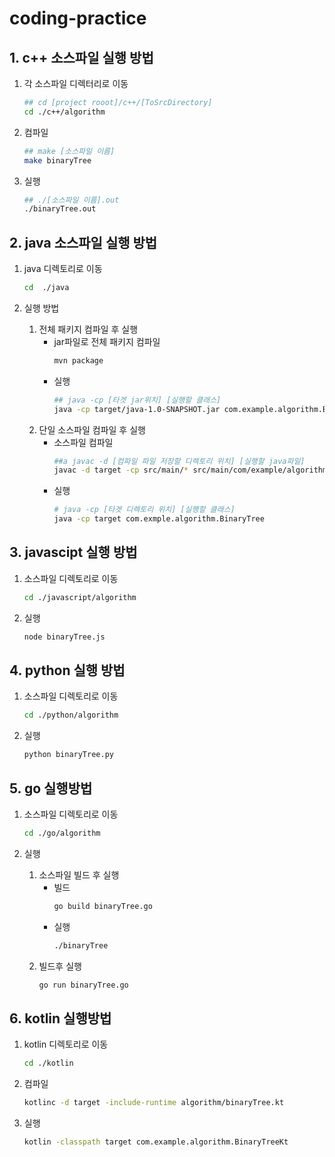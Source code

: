 # coding-practice



## 1. c++ 소스파일 실행 방법

1. 각 소스파일 디렉터리로 이동
	```sh
	## cd [project rooot]/c++/[ToSrcDirectory]
	cd ./c++/algorithm
	```
1. 컴파일
	```sh
	## make [소스파일 이름]
	make binaryTree
	```
1. 실행
	```sh
	## ./[소스파일 이름].out
	./binaryTree.out
	```


## 2. java 소스파일 실행 방법

1. java 디렉토리로 이동
	```sh
	cd  ./java
	```

2. 실행 방법
	1. 전체 패키지 컴파일 후 실행 
		- jar파일로 전체 패키지 컴파일
			```sh
			mvn package
			```
		- 실행
			```sh
			## java -cp [타겟 jar위치] [실행할 클래스] 
			java -cp target/java-1.0-SNAPSHOT.jar com.example.algorithm.BinaryTree
			```
	2. 단일 소스파일 컴파일 후 실행 
		- 소스파일 컴파일
			```sh
			##a javac -d [컴파일 파일 저장할 디렉토리 위치] [실행할 java파일]
			javac -d target -cp src/main/* src/main/com/example/algorithm/BinaryTree.java
			```
		- 실행
			```sh
			# java -cp [타겟 디렉토리 위치] [실행할 클래스]
			java -cp target com.exmple.algorithm.BinaryTree
			```
	
## 3. javascipt 실행 방법

1. 소스파일 디렉토리로 이동
	```sh
	cd ./javascript/algorithm
	```
2. 실행 
	```sh
	node binaryTree.js
	```

## 4. python 실행 방법
1. 소스파일 디렉토리로 이동
	```sh
	cd ./python/algorithm
	```

2. 실행 
	```sh
	python binaryTree.py
	```

## 5. go 실행방법

1. 소스파일 디렉토리로 이동 
	```sh
	cd ./go/algorithm
	```


2. 실행 
	1. 소스파일 빌드 후 실행
		- 빌드
			```sh
			go build binaryTree.go
			```
		- 실행 
			```sh
			./binaryTree
			```
	2. 빌드후 실행 
		```sh
		go run binaryTree.go
		```

## 6. kotlin 실행방법 

1. kotlin 디렉토리로 이동 
	```sh
	cd ./kotlin
	```

2. 컴파일
	```sh
	kotlinc -d target -include-runtime algorithm/binaryTree.kt 
	```

3. 실행
	```sh
	kotlin -classpath target com.example.algorithm.BinaryTreeKt
	```




